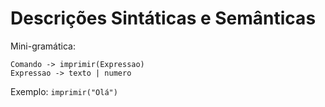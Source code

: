 # Descrições Sintáticas e Semânticas

Mini-gramática:
```
Comando -> imprimir(Expressao)
Expressao -> texto | numero
```
Exemplo: `imprimir("Olá")`